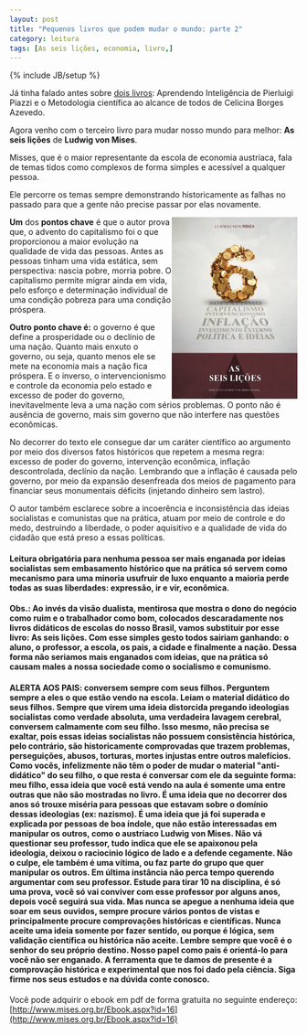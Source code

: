 ```yaml
---
layout: post
title: "Pequenos livros que podem mudar o mundo: parte 2"
category: leitura 
tags: [As seis lições, economia, livro,]
---
```

{% include JB/setup %}


Já tinha falado antes sobre [dois livros](http://valeriofarias.com/pequenos-livros-que-podem-mudar-o-mundo/): Aprendendo Inteligência de Pierluigi Piazzi e o Metodologia científica ao alcance de todos de Celicina Borges Azevedo.

Agora venho com o terceiro livro para mudar nosso mundo para melhor: __As seis lições__ de __Ludwig von Mises__.

Misses, que é o maior representante da escola de economia austríaca, fala de temas tidos como complexos de forma simples e acessível a qualquer pessoa.

Ele percorre os temas sempre demonstrando historicamente as falhas no passado para que a gente não precise passar por elas novamente.

<img src="/images/as-seis-licoes.jpg" style="float:right; width:220px" alt="livro: as seis lições"/>

__Um__ dos __pontos chave__ é que o autor prova que, o advento do capitalismo foi o que proporcionou a maior evolução na qualidade de vida das pessoas. Antes as pessoas tinham uma vida estática, sem perspectiva: nascia pobre, morria pobre. O capitalismo permite migrar ainda em vida, pelo esforço e determinação individual de uma condição pobreza para uma condição próspera.

__Outro ponto chave é:__ o governo é que define a prosperidade ou o declínio de uma nação. Quanto mais enxuto o governo, ou seja, quanto menos ele se mete na economia mais a nação fica próspera. E o inverso, o intervencionismo e controle da economia pelo estado e excesso de poder do governo, inevitavelmente leva a uma nação com sérios problemas. O ponto não é ausência de governo, mais sim governo que não interfere nas questões econômicas.

No decorrer do texto ele consegue dar um caráter científico ao argumento por meio dos diversos fatos históricos que repetem a mesma regra: excesso de poder do governo, intervenção econômica, inflação descontrolada, declínio da nação. Lembrando que a inflação é causada pelo governo, por meio da expansão desenfreada dos meios de pagamento para financiar seus monumentais déficits (injetando dinheiro sem lastro). 

O autor também esclarece sobre a incoerência e inconsistência das ideias socialistas e comunistas que na prática, atuam por meio de controle e do medo, destruindo a liberdade, o poder aquisitivo e a qualidade de vida do cidadão que está preso a essas políticas.

#### Leitura obrigatória para nenhuma pessoa ser mais enganada por ideias socialistas sem embasamento histórico que na prática só servem como mecanismo para uma minoria usufruir de luxo enquanto a maioria perde todas as suas liberdades: expressão, ir e vir, econômica.

#### Obs.: Ao invés da visão dualista, mentirosa que mostra o dono do negócio como ruim e o trabalhador como bom, colocados descaradamente nos livros didáticos de escolas do nosso Brasil, vamos substituir por esse livro: As seis lições. Com esse simples gesto todos sairiam ganhando: o aluno, o professor, a escola, os pais, a cidade e finalmente a nação. Dessa forma não seriamos mais enganados com ideias, que na prática só causam males a nossa sociedade como o socialismo e comunismo.

#### ALERTA AOS PAIS: conversem sempre com seus filhos. Perguntem sempre a eles o que estão vendo na escola. Leiam o material didático do seus filhos. Sempre que virem uma ideia distorcida pregando ideologias socialistas como verdade absoluta, uma verdadeira lavagem cerebral, conversem calmamente com seu filho. Isso mesmo, não precisa se exaltar, pois essas ideias socialistas não possuem consistência histórica, pelo contrário, são historicamente comprovadas que trazem problemas, perseguições, abusos, torturas, mortes injustas entre outros malefícios. Como vocês, infelizmente não têm o poder de mudar o material "anti-didático" do seu filho, o que resta é conversar com ele da seguinte forma:  meu filho, essa ideia que você está vendo na aula é somente uma entre outras que não são mostradas no livro. É uma ideia que no decorrer dos anos só trouxe miséria para pessoas que estavam sobre o domínio dessas ideologias (ex: nazismo). É uma ideia que já foi superada e explicada por pessoas de boa índole, que não estão interessadas em manipular os outros, como o austriaco Ludwig von Mises. Não vá questionar seu professor, tudo indica que ele se apaixonou pela ideologia, deixou o raciocinio lógico de lado e a defende cegamente. Não o culpe, ele também é uma vítima, ou faz parte do grupo que quer manipular os outros. Em última instância não perca tempo querendo argumentar com seu professor. Estude para tirar 10 na disciplina, é só uma prova, você só vai conviver com esse professor por alguns anos, depois você seguirá sua vida. Mas nunca se apegue a nenhuma ideia que soar em seus ouvidos, sempre procure vários pontos de vistas e principalmente procure comprovações históricas e científicas. Nunca aceite uma ideia somente por fazer sentido, ou porque é lógica, sem validação científica ou histórica não aceite. Lembre sempre que você é o senhor do seu próprio destino. Nosso papel como pais é orientá-lo para você não ser enganado. A ferramenta que te damos de presente é a comprovação histórica e experimental que nos foi dado pela ciência. Siga firme nos seus estudos e na dúvida conte conosco. 




  


Você pode adquirir o ebook em pdf de forma gratuita no seguinte endereço:
[http://www.mises.org.br/Ebook.aspx?id=16](http://www.mises.org.br/Ebook.aspx?id=16)
